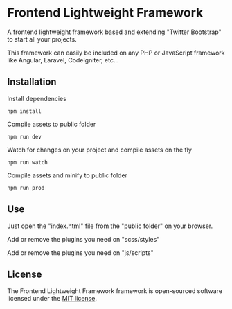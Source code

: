 # Frontend Lightweight Framework
 
A frontend lightweight framework based and extending "Twitter Bootstrap" to start all your projects.

This framework can easily be included on any PHP or JavaScript framework like Angular, Laravel, CodeIgniter, etc...


## Installation

Install dependencies

    npm install

Compile assets to public folder

    npm run dev

Watch for changes on your project and compile assets on the fly

    npm run watch

Compile assets and minify to public folder

    npm run prod


## Use

Just open the "index.html" file from the "public folder" on your browser.

Add or remove the plugins you need on "scss/styles"

Add or remove the plugins you need on "js/scripts"


## License

The Frontend Lightweight Framework framework is open-sourced software licensed under the [MIT license](https://opensource.org/licenses/MIT).
